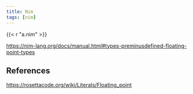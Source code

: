 ```yaml
---
title: Nim
tags: [nim]
---
```


{{< r "a.nim" >}}

<https://nim-lang.org/docs/manual.html#types-preminusdefined-floating-point-types>

## References

<https://rosettacode.org/wiki/Literals/Floating_point>
